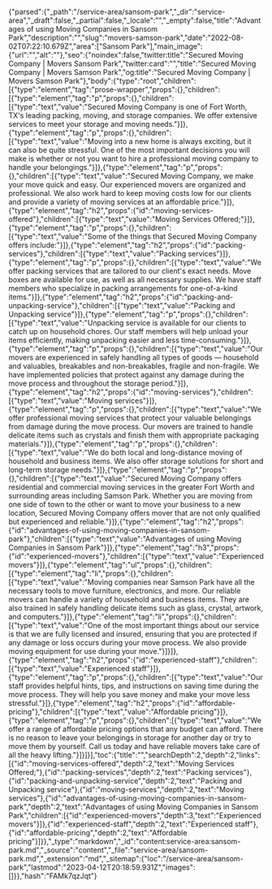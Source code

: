 {"parsed":{"_path":"/service-area/sansom-park","_dir":"service-area","_draft":false,"_partial":false,"_locale":"","_empty":false,"title":"Advantages of using Moving Companies in Sansom Park","description":"","slug":"movers-samson-park","date":"2022-08-02T07:22:10.679Z","area":["Sansom Park"],"main_image":{"url":"","alt":""},"seo":{"noindex":false,"twitter:title":"Secured Moving Company | Movers Sansom Park","twitter:card":"","title":"Secured Moving Company | Movers Samson Park","og:title":"Secured Moving Company | Movers Samson Park"},"body":{"type":"root","children":[{"type":"element","tag":"prose-wrapper","props":{},"children":[{"type":"element","tag":"p","props":{},"children":[{"type":"text","value":"Secured Moving Company is one of Fort Worth, TX's leading packing, moving, and storage companies. We offer extensive services to meet your storage and moving needs."}]},{"type":"element","tag":"p","props":{},"children":[{"type":"text","value":"Moving into a new home is always exciting, but it can also be quite stressful. One of the most important decisions you will make is whether or not you want to hire a professional moving company to handle your belongings."}]},{"type":"element","tag":"p","props":{},"children":[{"type":"text","value":"Secured Moving Company, we make your move quick and easy. Our experienced movers are organized and professional. We also work hard to keep moving costs low for our clients and provide a variety of moving services at an affordable price."}]},{"type":"element","tag":"h2","props":{"id":"moving-services-offered"},"children":[{"type":"text","value":"Moving Services Offered;"}]},{"type":"element","tag":"p","props":{},"children":[{"type":"text","value":"Some of the things that Secured Moving Company offers include:"}]},{"type":"element","tag":"h2","props":{"id":"packing-services"},"children":[{"type":"text","value":"Packing services"}]},{"type":"element","tag":"p","props":{},"children":[{"type":"text","value":"We offer packing services that are tailored to our client's exact needs. Move boxes are available for use, as well as all necessary supplies. We have staff members who specialize in packing arrangements for one-of-a-kind items."}]},{"type":"element","tag":"h2","props":{"id":"packing-and-unpacking-service"},"children":[{"type":"text","value":"Packing and Unpacking service"}]},{"type":"element","tag":"p","props":{},"children":[{"type":"text","value":"Unpacking service is available for our clients to catch up on household chores. Our staff members will help unload your items efficiently, making unpacking easier and less time-consuming."}]},{"type":"element","tag":"p","props":{},"children":[{"type":"text","value":"Our movers are experienced in safely handling all types of goods — household and valuables, breakables and non-breakables, fragile and non-fragile. We have implemented policies that protect against any damage during the move process and throughout the storage period."}]},{"type":"element","tag":"h2","props":{"id":"moving-services"},"children":[{"type":"text","value":"Moving services"}]},{"type":"element","tag":"p","props":{},"children":[{"type":"text","value":"We offer professional moving services that protect your valuable belongings from damage during the move process. Our movers are trained to handle delicate items such as crystals and finish them with appropriate packaging materials."}]},{"type":"element","tag":"p","props":{},"children":[{"type":"text","value":"We do both local and long-distance moving of household and business items. We also offer storage solutions for short and long-term storage needs."}]},{"type":"element","tag":"p","props":{},"children":[{"type":"text","value":"Secured Moving Company offers residential and commercial moving services in the greater Fort Worth and surrounding areas including Samson Park. Whether you are moving from one side of town to the other or want to move your business to a new location, Secured Moving Company offers mover that are not only qualified but experienced and reliable."}]},{"type":"element","tag":"h2","props":{"id":"advantages-of-using-moving-companies-in-sansom-park"},"children":[{"type":"text","value":"Advantages of using Moving Companies in Sansom Park"}]},{"type":"element","tag":"h3","props":{"id":"experienced-movers"},"children":[{"type":"text","value":"Experienced movers"}]},{"type":"element","tag":"ul","props":{},"children":[{"type":"element","tag":"li","props":{},"children":[{"type":"text","value":"Moving companies near Samson Park have all the necessary tools to move furniture, electronics, and more. Our reliable movers can handle a variety of household and business items. They are also trained in safely handling delicate items such as glass, crystal, artwork, and computers."}]},{"type":"element","tag":"li","props":{},"children":[{"type":"text","value":"One of the most important things about our service is that we are fully licensed and insured, ensuring that you are protected if any damage or loss occurs during your move process. We also provide moving equipment for use during your move."}]}]},{"type":"element","tag":"h2","props":{"id":"experienced-staff"},"children":[{"type":"text","value":"Experienced staff"}]},{"type":"element","tag":"p","props":{},"children":[{"type":"text","value":"Our staff provides helpful hints, tips, and instructions on saving time during the move process. They will help you save money and make your move less stressful."}]},{"type":"element","tag":"h2","props":{"id":"affordable-pricing"},"children":[{"type":"text","value":"Affordable pricing"}]},{"type":"element","tag":"p","props":{},"children":[{"type":"text","value":"We offer a range of affordable pricing options that any budget can afford. There is no reason to leave your belongings in storage for another day or try to move them by yourself. Call us today and have reliable movers take care of all the heavy lifting."}]}]}],"toc":{"title":"","searchDepth":2,"depth":2,"links":[{"id":"moving-services-offered","depth":2,"text":"Moving Services Offered;"},{"id":"packing-services","depth":2,"text":"Packing services"},{"id":"packing-and-unpacking-service","depth":2,"text":"Packing and Unpacking service"},{"id":"moving-services","depth":2,"text":"Moving services"},{"id":"advantages-of-using-moving-companies-in-sansom-park","depth":2,"text":"Advantages of using Moving Companies in Sansom Park","children":[{"id":"experienced-movers","depth":3,"text":"Experienced movers"}]},{"id":"experienced-staff","depth":2,"text":"Experienced staff"},{"id":"affordable-pricing","depth":2,"text":"Affordable pricing"}]}},"_type":"markdown","_id":"content:service-area:sansom-park.md","_source":"content","_file":"service-area/sansom-park.md","_extension":"md","_sitemap":{"loc":"/service-area/sansom-park","lastmod":"2023-04-12T20:18:59.931Z","images":[]}},"hash":"FAMk7qzJqt"}